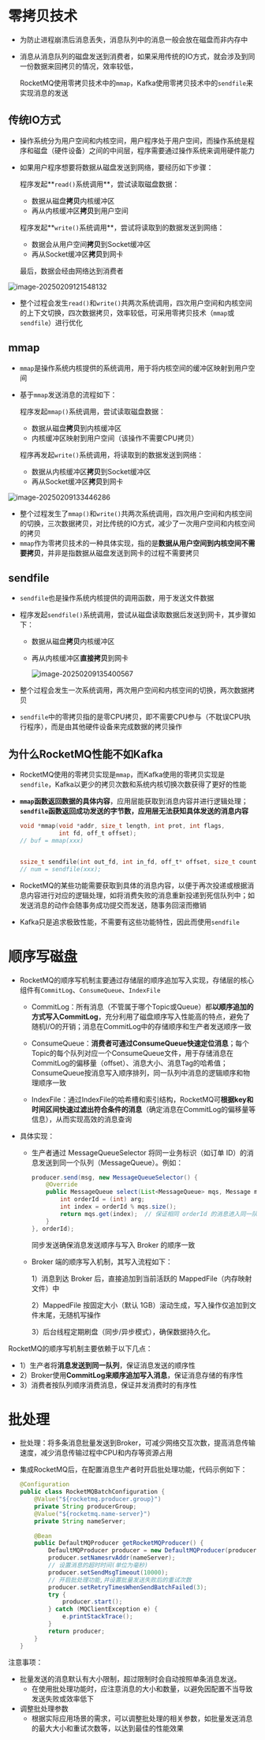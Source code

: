 # 零拷贝技术

- 为防止进程崩溃后消息丢失，消息队列中的消息一般会放在磁盘而非内存中

- 消息从消息队列的磁盘发送到消费者，如果采用传统的IO方式，就会涉及到同一份数据来回拷贝的情况，效率较低，

  RocketMQ使用零拷贝技术中的`mmap`，Kafka使用零拷贝技术中的`sendfile`来实现消息的发送

## 传统IO方式

- 操作系统分为用户空间和内核空间，用户程序处于用户空间，而操作系统是程序和磁盘（硬件设备）之间的中间层，程序需要通过操作系统来调用硬件能力

- 如果用户程序想要将数据从磁盘发送到网络，要经历如下步骤：

  程序发起**`read()`系统调用**，尝试读取磁盘数据：

  - 数据从磁盘**拷贝**内核缓冲区
  - 再从内核缓冲区**拷贝**到用户空间

  程序发起**`write()`系统调用**，尝试将读取到的数据发送到网络：

  - 数据会从用户空间**拷贝**到Socket缓冲区
  - 再从Socket缓冲区**拷贝**到网卡

  最后，数据会经由网络达到消费者

![image-20250209121548132](C:\Users\xyl\AppData\Roaming\Typora\typora-user-images\image-20250209121548132.png)

- 整个过程会发生`read()`和`write()`共两次系统调用，四次用户空间和内核空间的上下文切换，四次数据拷贝，效率较低，可采用零拷贝技术（`mmap`或`sendfile`）进行优化

## mmap

- `mmap`是操作系统内核提供的系统调用，用于将内核空间的缓冲区映射到用户空间

- 基于`mmap`发送消息的流程如下：

  程序发起`mmap()`系统调用，尝试读取磁盘数据：

  - 数据从磁盘**拷贝**到内核缓冲区
  - 内核缓冲区映射到用户空间（该操作不需要CPU拷贝）

  程序再发起`write()`系统调用，将读取到的数据发送到网络：

  - 数据从内核缓冲区**拷贝**到Socket缓冲区
  - 再从Socket缓冲区**拷贝**到网卡

![image-20250209133446286](C:\Users\xyl\AppData\Roaming\Typora\typora-user-images\image-20250209133446286.png)

- 整个过程发生了`mmap()`和`write()`共两次系统调用，四次用户空间和内核空间的切换，三次数据拷贝，对比传统的IO方式，减少了一次用户空间和内核空间的拷贝
- `mmap`作为零拷贝技术的一种具体实现，指的是**数据从用户空间到内核空间不需要拷贝**，并非是指数据从磁盘发送到网卡的过程不需要拷贝

## sendfile

- `sendfile`也是操作系统内核提供的调用函数，用于发送文件数据

- 程序发起`sendfile()`系统调用，尝试从磁盘读取数据后发送到网卡，其步骤如下：

  - 数据从磁盘**拷贝**内核缓冲区

  - 再从内核缓冲区**直接拷贝**到网卡

    ![image-20250209135400567](C:\Users\xyl\AppData\Roaming\Typora\typora-user-images\image-20250209135400567.png)

- 整个过程会发生一次系统调用，两次用户空间和内核空间的切换，两次数据拷贝

- `sendfile`中的零拷贝指的是零CPU拷贝，即不需要CPU参与（不耽误CPU执行程序），而是由其他硬件设备来完成数据的拷贝操作



## 为什么RocketMQ性能不如Kafka

- RocketMQ使用的零拷贝实现是`mmap`，而Kafka使用的零拷贝实现是`sendfile`，Kafka以更少的拷贝次数和系统内核切换次数获得了更好的性能

- **`mmap`函数返回数据的具体内容**，应用层能获取到消息内容并进行逻辑处理；**`sendfile`函数返回成功发送的字节数，应用层无法获知具体发送的消息内容**

  ```c
  void *mmap(void *addr, size_t length, int prot, int flags,
             int fd, off_t offset);
  // buf = mmap(xxx)
  
  
  ssize_t sendfile(int out_fd, int in_fd, off_t* offset, size_t count);
  // num = sendfile(xxx);
  ```

- RocketMQ的某些功能需要获取到具体的消息内容，以便于再次投递或根据消息内容进行对应的逻辑处理，如将消费失败的消息重新投递到死信队列中；如发送消息的动作会随事务成功提交而发送，随事务回滚而撤销
- Kafka只是追求极致性能，不需要有这些功能特性，因此而使用`sendfile`

# 顺序写磁盘

- RocketMQ的顺序写机制主要通过存储层的顺序追加写入实现，存储层的核心组件有`CommitLog`、`ConsumeQueue`、`IndexFile`

  - CommitLog：所有消息（不管属于哪个Topic或Queue）都**以顺序追加的方式写入CommitLog**，充分利用了磁盘顺序写入性能高的特点，避免了随机I/O的开销；消息在CommitLog中的存储顺序和生产者发送顺序一致

  - ConsumeQueue：**消费者可通过ConsumeQueue快速定位消息**；每个Topic的每个队列对应一个ConsumeQueue文件，用于存储消息在CommitLog的偏移量（offset）、消息大小、消息Tag的哈希值；ConsumeQueue按消息写入顺序排列，同一队列中消息的逻辑顺序和物理顺序一致
  - IndexFile：通过IndexFile的哈希槽和索引结构，RocketMQ可**根据key和时间区间快速过滤出符合条件的消息**（确定消息在CommitLog的偏移量等信息），从而实现高效的消息查询

- 具体实现：

  - 生产者通过 MessageQueueSelector 将同一业务标识（如订单 ID）的消息发送到同一个队列（MessageQueue）。例如：

    ```java
    producer.send(msg, new MessageQueueSelector() {
        @Override 
        public MessageQueue select(List<MessageQueue> mqs, Message msg, Object arg) {
            int orderId = (int) arg;
            int index = orderId % mqs.size(); 
            return mqs.get(index);  // 保证相同 orderId 的消息进入同一队列 
        }
    }, orderId);
    ```

    同步发送确保消息发送顺序与写入 Broker 的顺序一致

  - Broker 端的顺序写入机制，其写入流程如下：

    1）消息到达 Broker 后，直接追加到当前活跃的 MappedFile（内存映射文件）中

    2）MappedFile 按固定大小（默认 1GB）滚动生成，写入操作仅追加到文件末尾，无随机写操作

    3）后台线程定期刷盘（同步/异步模式），确保数据持久化。

RocketMQ的顺序写机制主要依赖于以下几点：

- 1）生产者将**消息发送到同一队列**，保证消息发送的顺序性
- 2）Broker使用**CommitLog来顺序追加写入消息**，保证消息存储的有序性
- 3）消费者按队列顺序消费消息，保证并发消费时的有序性

# 批处理

- 批处理：将多条消息批量发送到Broker，可减少网络交互次数，提高消息传输速度，减少消息传输过程中CPU和内存等资源占用

- 集成RocketMQ后，在配置消息生产者时开启批处理功能，代码示例如下：

  ```java
  @Configuration 
  public class RocketMQBatchConfiguration { 
      @Value("${rocketmq.producer.group}")  
      private String producerGroup; 
      @Value("${rocketmq.name-server}")  
      private String nameServer; 
   
      @Bean 
      public DefaultMQProducer getRocketMQProducer() { 
          DefaultMQProducer producer = new DefaultMQProducer(producerGroup); 
          producer.setNamesrvAddr(nameServer);  
          // 设置消息的超时时间(单位为毫秒)
          producer.setSendMsgTimeout(10000);  
          // 开启批处理功能,并设置批量发送失败后的重试次数
          producer.setRetryTimesWhenSendBatchFailed(3);  
          try { 
              producer.start();  
          } catch (MQClientException e) { 
              e.printStackTrace();  
          } 
          return producer; 
      } 
  } 
  ```

注意事项：

- 批量发送的消息默认有大小限制，超过限制时会自动按照单条消息发送。
  - 在使用批处理功能时，应注意消息的大小和数量，以避免因配置不当导致发送失败或效率低下
- 调整批处理参数
  - 根据实际应用场景的需求，可以调整批处理的相关参数，如批量发送消息的最大大小和重试次数等，以达到最佳的性能效果



